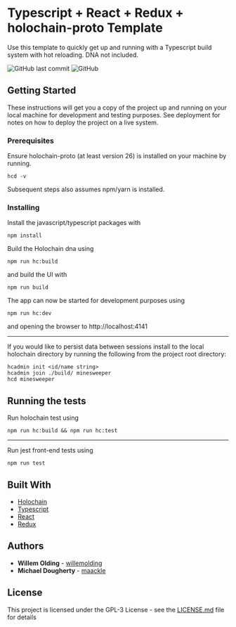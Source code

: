 # Typescript + React + Redux + holochain-proto Template

Use this template to quickly get up and running with a Typescript build system with hot reloading. DNA not included.

![GitHub last commit](https://img.shields.io/github/last-commit/holochain/hc-ts-template.svg)
![GitHub](https://img.shields.io/github/license/holochain/hc-ts-template.svg)

## Getting Started

These instructions will get you a copy of the project up and running on your local machine for development and testing purposes. See deployment for notes on how to deploy the project on a live system.

### Prerequisites

Ensure holochain-proto (at least version 26) is installed on your machine by running. 

```
hcd -v
```

Subsequent steps also assumes npm/yarn is installed.

### Installing

Install the javascript/typescript packages with

```
npm install
```
Build the Holochain dna using

```
npm run hc:build
```
and build the UI with
```
npm run build
```

The app can now be started for development purposes using
```
npm run hc:dev
```
and opening the browser to http://localhost:4141 

-----

If you would like to persist data between sessions install to the local holochain directory by running the following from the project root directory:
```
hcadmin init <id/name string>
hcadmin join ./build/ minesweeper
hcd minesweeper
```

## Running the tests

Run holochain test using

```
npm run hc:build && npm run hc:test
```

----

Run jest front-end tests using 
```
npm run test
```

## Built With

* [Holochain](https://github.com/holochain/holochain-proto)
* [Typescript](https://github.com/Microsoft/TypeScript)
* [React](https://reactjs.org/)
* [Redux](https://redux.js.org/)

## Authors

* **Willem Olding** - [willemolding](https://github.com/willemolding)
* **Michael Dougherty** - [maackle](https://github.com/maackle)

## License

This project is licensed under the GPL-3 License - see the [LICENSE.md](LICENSE.md) file for details

